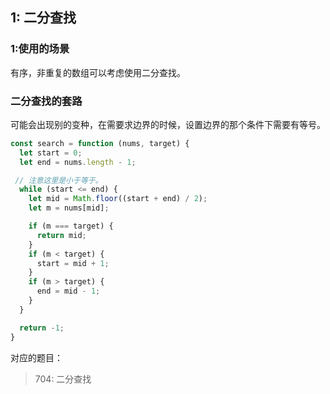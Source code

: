 
## 1: 二分查找

### 1:使用的场景

有序，非重复的数组可以考虑使用二分查找。

### 二分查找的套路

可能会出现别的变种，在需要求边界的时候，设置边界的那个条件下需要有等号。

``` javaScript
const search = function (nums, target) {
  let start = 0;
  let end = nums.length - 1;

 // 注意这里是小于等于。 
  while (start <= end) {
    let mid = Math.floor((start + end) / 2);
    let m = nums[mid];

    if (m === target) {
      return mid;
    }
    if (m < target) {
      start = mid + 1;
    }
    if (m > target) {
      end = mid - 1;
    }
  }

  return -1;
}
```

对应的题目：
> 704: 二分查找

